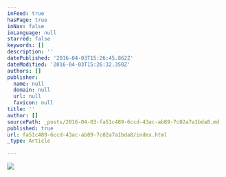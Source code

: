 ```yaml
---
inFeed: true
hasPage: true
inNav: false
inLanguage: null
starred: false
keywords: []
description: ''
datePublished: '2016-04-03T15:26:45.862Z'
dateModified: '2016-04-03T15:26:32.358Z'
authors: []
publisher:
  name: null
  domain: null
  url: null
  favicon: null
title: ''
author: []
sourcePath: _posts/2016-04-03-fa51c489-6ccd-43ac-ab89-7c02a7a1bda8.md
published: true
url: fa51c489-6ccd-43ac-ab89-7c02a7a1bda8/index.html
_type: Article

---
```

![](https://the-grid-user-content.s3-us-west-2.amazonaws.com/7a0f22fc-41f9-4bd2-8d45-cc18dfb9805c.png)
